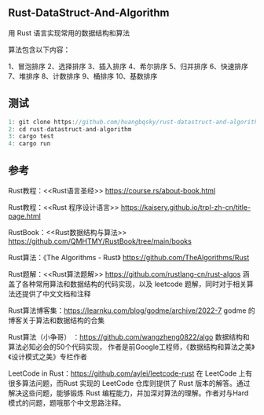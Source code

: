 ## Rust-DataStruct-And-Algorithm 

用 Rust 语言实现常用的数据结构和算法

算法包含以下内容：

1、冒泡排序
2、选择排序
3、插入排序
4、希尔排序
5、归并排序
6、快速排序
7、堆排序
8、计数排序
9、桶排序
10、基数排序

## 测试

```dart
1: git clone https://github.com/huangbqsky/rust-datastruct-and-algorithm.git
2: cd rust-datastruct-and-algorithm
3: cargo test
4: cargo run
```


## 参考 

Rust教程：<<Rust语言圣经>> https://course.rs/about-book.html

Rust教程：<<Rust 程序设计语言>> https://kaisery.github.io/trpl-zh-cn/title-page.html

RustBook：<<Rust数据结构与算法>> https://github.com/QMHTMY/RustBook/tree/main/books

Rust算法：《The Algorithms - Rust》 https://github.com/TheAlgorithms/Rust

Rust题解：<<Rust算法题解>> https://github.com/rustlang-cn/rust-algos 涵盖了各种常用算法和数据结构的代码实现，以及 leetcode 题解，同时对于相关算法还提供了中文文档和注释

Rust算法博客集：https://learnku.com/blog/godme/archive/2022-7 godme 的博客关于算法和数据结构的合集

Rust算法（小争哥） ：https://github.com/wangzheng0822/algo 数据结构和算法必知必会的50个代码实现， 作者是前Google工程师，《数据结构和算法之美》《设计模式之美》专栏作者

LeetCode in Rust：https://github.com/aylei/leetcode-rust 在 LeetCode 上有很多算法问题，而Rust 实现的 LeetCode 仓库则提供了 Rust 版本的解答。通过解决这些问题，能够锻炼 Rust 编程能力，并加深对算法的理解。作者对与Hard 模式的问题，题哦那个中文思路注释。



